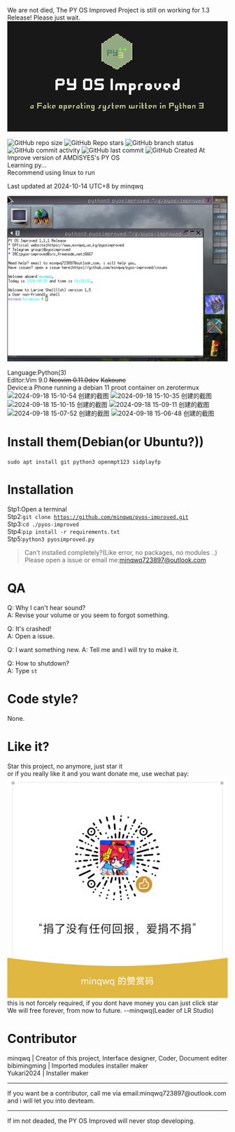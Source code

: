 We are not died, The PY OS Improved Project is still on working for 1.3 Release! Please just wait.
![PY OS Improved](./.images4readme/pyosi_logo.png)

![GitHub repo size](https://img.shields.io/github/repo-size/minqwq/pyos-improved)
![GitHub Repo stars](https://img.shields.io/github/stars/minqwq/pyos-improved?style=flat)
![GitHub branch status](https://img.shields.io/github/checks-status/minqwq/pyos-improved/main)
![GitHub commit activity](https://img.shields.io/github/commit-activity/t/minqwq/pyos-improved)
![GitHub last commit](https://img.shields.io/github/last-commit/minqwq/pyos-improved)
![GitHub Created At](https://img.shields.io/github/created-at/minqwq/pyos-improved)  
Improve version of AMDISYES's PY OS  
Learning py...  
Recommend using linux to run 
  
Last updated at 2024-10-14 UTC+8 by minqwq
  
![pyosi_snapshot0](/.images4readme/IMG_20240828_012807.jpg)  
  
Language:Python(3)  
Editor:Vim 9.0 <s>Neovim 0.11.0dev</s> <s>Kakoune</s>  
Device:a Phone running a debian 11 proot container on zerotermux  
![2024-09-18 15-10-54 创建的截图](https://github.com/user-attachments/assets/255a1014-bfff-4d3d-aff6-6b86e8f84a3d)
![2024-09-18 15-10-35 创建的截图](https://github.com/user-attachments/assets/47933651-94a9-4f53-bb91-d019d8093c9a)
![2024-09-18 15-10-15 创建的截图](https://github.com/user-attachments/assets/9d74c904-b3f5-4e5e-bebe-4add18b89da3)
![2024-09-18 15-09-11 创建的截图](https://github.com/user-attachments/assets/2f5e52d0-aa85-4ca6-b131-7b4328a550c4)
![2024-09-18 15-07-52 创建的截图](https://github.com/user-attachments/assets/a2f04bd4-09f2-4c7f-8ea5-0487f0195f1f)
![2024-09-18 15-06-48 创建的截图](https://github.com/user-attachments/assets/0710587c-b9d3-469c-8aa6-f7c0b516f380)

  
# Install them(Debian(or Ubuntu?))
<code>sudo apt install git python3 openmpt123 sidplayfp</code>
# Installation
Stp1:Open a terminal  
Stp2:<code>git clone https://github.com/minqwq/pyos-improved.git</code>  
Stp3:<code>cd ./pyos-improved</code>  
Stp4:<code>pip install -r requirements.txt</code>  
Stp5:<code>python3 pyosimproved.py</code>  
> Can't installed completely?(Like error, no packages, no modules ..) Please open a issue or email me:minqwq723897@outlook.com
# QA
Q: Why I can't hear sound?  
A: Revise your volume or you seem to forgot something.  

Q: It's crashed!  
A: Open a issue.  

Q: I want something new.
A: Tell me and I will try to make it.  
  
Q: How to shutdown?  
A: Type <code>st</code>
# Code style?
None.
# Like it?
Star this project, no anymore, just star it  
or if you really like it and you want donate me, use wechat pay:  
![weixin](/donate/weixin.png)  
this is not forcely required, if you dont have money you can just click star  
We will free forever, from now to future. --minqwq(Leader of LR Studio)
# Contributor
minqwq | Creator of this project, Interface designer, Coder, Document editer  
bibimingming | Imported modules installer maker   
Yukari2024 | Installer maker
<hr />
<p>If you want be a contributor, call me via email:minqwq723897@outlook.com and i will let you into devteam.</p>
</a>
<hr />
  
If im not deaded, the PY OS Improved will never stop developing.
